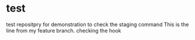 # test
test repositpry for demonstration
to check the staging command
This is the line from my feature branch.
checking the hook
